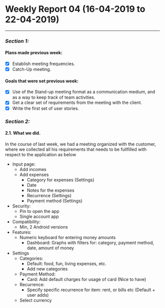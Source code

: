 #  Weekly Report 04 (16-04-2019 to 22-04-2019)
---

### ___Section 1:___
#### Plans made previous week:
- [x] Establish meeting frequencies.
- [x] Catch-Up meeting.
#### Goals that were set previous week:
- [x] Use of the Stand-up meeting format as a communication medium, and as a way to keep track of team activities.
- [x] Get a clear set of requirements from the meeting with the client.
- [x] Write the first set of user stories.

### ___Section 2:___
         
#### 2.1. What we did.
 In the course of last week, we had a meeting organized with the customer, where we collected all his requirements that needs to be fullfilled with respect to the application as below

   * Input page:
     * Add incomes
     * Add expenses
        * Category for expenses (Settings)
        * Date
        * Notes for the expenses
        * Recurrence (Settings)
        * Payment method (Settings)
   * Security:
      * Pin to open the app
      * Single account app
   * Compatibility:
      * Min, 2 Android versions
   * Features:
      * Numeric keyboard for entering money amounts
        * Dashboard: Graphs with filters for: category, payment method, date, amount of money
   * Settings
      * Categories:
        * Default: food, fun, living expenses, etc.
        * Add new categories
      * Payment Method:
        * Card: Add default charges for usage of card (Nice to have)
      * Recurrence:
        * Specify specific recurrence for item: rent, or bills etc (Default + user adds)
      * Select currency
